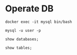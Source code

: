 # Operate DB

`docker exec -it mysql bin/bash`

`mysql -u user -p`

`show databases;`

`show tables;`
